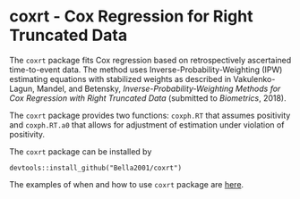 # coxrt - Cox Regression for Right Truncated Data

The  `coxrt` package fits Cox regression based on retrospectively ascertained time-to-event
data. The method uses Inverse-Probability-Weighting (IPW) estimating equations with stabilized weights as described
in Vakulenko-Lagun, Mandel, and Betensky, 
*Inverse-Probability-Weighting Methods for Cox Regression with Right Truncated Data* (submitted to *Biometrics*, 2018).

The `coxrt` package provides two functions: `coxph.RT` that assumes positivity and
`coxph.RT.a0` that allows for adjustment of estimation under violation of positivity. 

The  `coxrt` package can be installed by
```{r}
devtools::install_github("Bella2001/coxrt")
```
The examples of when and how to use `coxrt` package are [here](https://bella2001.github.io/coxrt/).
 
 
 
